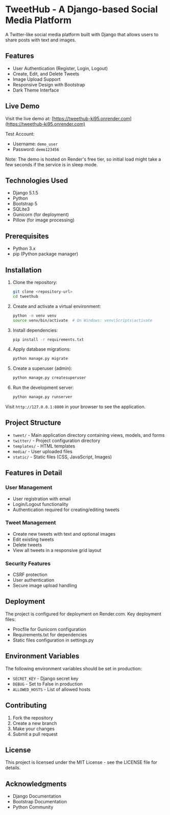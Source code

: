 # TweetHub - A Django-based Social Media Platform

A Twitter-like social media platform built with Django that allows users to share posts with text and images.

## Features

- User Authentication (Register, Login, Logout)
- Create, Edit, and Delete Tweets
- Image Upload Support
- Responsive Design with Bootstrap
- Dark Theme Interface

## Live Demo

Visit the live demo at: [https://tweethub-ki95.onrender.com](https://tweethub-ki95.onrender.com)

Test Account:
- Username: `demo_user`
- Password: `demo123456`

Note: The demo is hosted on Render's free tier, so initial load might take a few seconds if the service is in sleep mode.

## Technologies Used

- Django 5.1.5
- Python
- Bootstrap 5
- SQLite3
- Gunicorn (for deployment)
- Pillow (for image processing)

## Prerequisites

- Python 3.x
- pip (Python package manager)

## Installation

1. Clone the repository:
   ```bash
   git clone <repository-url>
   cd tweethub
   ```

2. Create and activate a virtual environment:
   ```bash
   python -m venv venv
   source venv/bin/activate  # On Windows: venv\Scripts\activate
   ```

3. Install dependencies:
   ```bash
   pip install -r requirements.txt
   ```

4. Apply database migrations:
   ```bash
   python manage.py migrate
   ```

5. Create a superuser (admin):
   ```bash
   python manage.py createsuperuser
   ```

6. Run the development server:
   ```bash
   python manage.py runserver
   ```

Visit `http://127.0.0.1:8000` in your browser to see the application.

## Project Structure

- `tweet/` - Main application directory containing views, models, and forms
- `twitter/` - Project configuration directory
- `templates/` - HTML templates
- `media/` - User uploaded files
- `static/` - Static files (CSS, JavaScript, Images)

## Features in Detail

### User Management
- User registration with email
- Login/Logout functionality
- Authentication required for creating/editing tweets

### Tweet Management
- Create new tweets with text and optional images
- Edit existing tweets
- Delete tweets
- View all tweets in a responsive grid layout

### Security Features
- CSRF protection
- User authentication
- Secure image upload handling

## Deployment

The project is configured for deployment on Render.com. Key deployment files:

- Procfile for Gunicorn configuration
- Requirements.txt for dependencies
- Static files configuration in settings.py

## Environment Variables

The following environment variables should be set in production:

- `SECRET_KEY` - Django secret key
- `DEBUG` - Set to False in production
- `ALLOWED_HOSTS` - List of allowed hosts

## Contributing

1. Fork the repository
2. Create a new branch
3. Make your changes
4. Submit a pull request

## License

This project is licensed under the MIT License - see the LICENSE file for details.

## Acknowledgments

- Django Documentation
- Bootstrap Documentation
- Python Community
